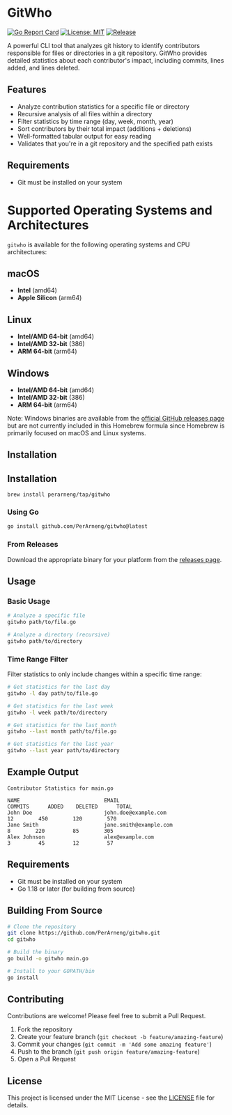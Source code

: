 # GitWho

[![Go Report Card](https://goreportcard.com/badge/github.com/PerArneng/gitwho)](https://goreportcard.com/report/github.com/PerArneng/gitwho)
[![License: MIT](https://img.shields.io/badge/License-MIT-yellow.svg)](https://opensource.org/licenses/MIT)
[![Release](https://img.shields.io/github/v/release/PerArneng/gitwho)](https://github.com/PerArneng/gitwho/releases/latest)

A powerful CLI tool that analyzes git history to identify contributors responsible for files or directories in a git repository. GitWho provides detailed statistics about each contributor's impact, including commits, lines added, and lines deleted.

## Features

- Analyze contribution statistics for a specific file or directory
- Recursive analysis of all files within a directory
- Filter statistics by time range (day, week, month, year)
- Sort contributors by their total impact (additions + deletions)
- Well-formatted tabular output for easy reading
- Validates that you're in a git repository and the specified path exists

## Requirements
- Git must be installed on your system

# Supported Operating Systems and Architectures

`gitwho` is available for the following operating systems and CPU architectures:

## macOS
- **Intel** (amd64)
- **Apple Silicon** (arm64)

## Linux
- **Intel/AMD 64-bit** (amd64)
- **Intel/AMD 32-bit** (386)
- **ARM 64-bit** (arm64)

## Windows
- **Intel/AMD 64-bit** (amd64)
- **Intel/AMD 32-bit** (386)
- **ARM 64-bit** (arm64)

Note: Windows binaries are available from the [official GitHub releases page](https://github.com/PerArneng/gitwho/releases) but are not currently included in this Homebrew formula since Homebrew is primarily focused on macOS and Linux systems.

## Installation

## Installation

```shell
brew install perarneng/tap/gitwho
```

### Using Go

```bash
go install github.com/PerArneng/gitwho@latest
```

### From Releases

Download the appropriate binary for your platform from the [releases page](https://github.com/PerArneng/gitwho/releases).

## Usage

### Basic Usage

```bash
# Analyze a specific file
gitwho path/to/file.go

# Analyze a directory (recursive)
gitwho path/to/directory
```

### Time Range Filter

Filter statistics to only include changes within a specific time range:

```bash
# Get statistics for the last day
gitwho -l day path/to/file.go

# Get statistics for the last week
gitwho -l week path/to/directory

# Get statistics for the last month
gitwho --last month path/to/file.go

# Get statistics for the last year
gitwho --last year path/to/directory
```

## Example Output

```
Contributor Statistics for main.go

NAME                           EMAIL                                COMMITS      ADDED    DELETED      TOTAL
John Doe                       john.doe@example.com                      12        450        120        570
Jane Smith                     jane.smith@example.com                     8        220         85        305
Alex Johnson                   alex@example.com                           3         45         12         57
```

## Requirements

- Git must be installed on your system
- Go 1.18 or later (for building from source)

## Building From Source

```bash
# Clone the repository
git clone https://github.com/PerArneng/gitwho.git
cd gitwho

# Build the binary
go build -o gitwho main.go

# Install to your GOPATH/bin
go install
```

## Contributing

Contributions are welcome! Please feel free to submit a Pull Request.

1. Fork the repository
2. Create your feature branch (`git checkout -b feature/amazing-feature`)
3. Commit your changes (`git commit -m 'Add some amazing feature'`)
4. Push to the branch (`git push origin feature/amazing-feature`)
5. Open a Pull Request

## License

This project is licensed under the MIT License - see the [LICENSE](LICENSE) file for details.
